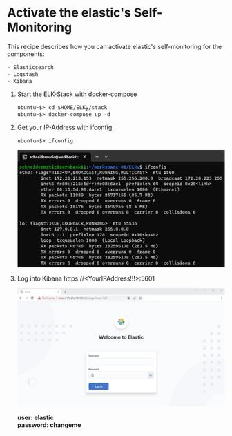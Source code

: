 # Activate the elastic's Self-Monitoring

This recipe describes how you can activate elastic's self-monitoring for the components:

    - Elasticsearch
    - Logstash
    - Kibana


01. Start the ELK-Stack with docker-compose

        ubuntu~$> cd $HOME/ELKy/stack
        ubuntu~$> docker-compose up -d

02. Get your IP-Address with ifconfig

        ubuntu~$> ifconfig

    ![Ubuntu CLI](./resources/images/image01.png)

03. Log into Kibana
        https://<YourIPAddress!!!>:5601

    ![Kibana Login](./resources/images/image02.png)

    **user: elastic**\
    **password: changeme**

